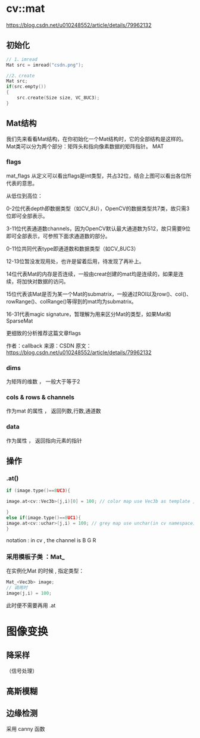 # cv::mat

<https://blog.csdn.net/u010248552/article/details/79962132>

## 初始化

```c++
// 1、imread
Mat src = imread("csdn.png");

//2、create
Mat src;
if(src.empty())
{
	src.create(Size size, VC_8UC3);
}
```

## Mat结构

我们先来看看Mat结构，在你初始化一个Mat结构时，它的全部结构是这样的。
Mat类可以分为两个部分：矩阵头和指向像素数据的矩阵指针。
MAT

### flags

mat_flags
从定义可以看出flags是int类型，共占32位，结合上图可以看出各位所代表的意思。

从低位到高位：

0-2位代表depth即数据类型（如CV_8U），OpenCV的数据类型共7类，故只需3位即可全部表示。

3-11位代表通道数channels，因为OpenCV默认最大通道数为512，故只需要9位即可全部表示，可参照下面求通道数的部分。

0-11位共同代表type即通道数和数据类型（如CV_8UC3）

12-13位暂没发现用处，也许是留着后用，待发现了再补上。

14位代表Mat的内存是否连续，一般由creat创建的mat均是连续的，如果是连续，将加快对数据的访问。

15位代表该Mat是否为某一个Mat的submatrix，一般通过ROI以及row()、col()、rowRange()、colRange()等得到的mat均为submatrix。

16-31代表magic signature，暂理解为用来区分Mat的类型，如果Mat和SparseMat

更细致的分析推荐这篇文章flags

作者：callback 
来源：CSDN 
原文：https://blog.csdn.net/u010248552/article/details/79962132 

### dims

为矩阵的维数 ， 一般大于等于2

### cols & rows & channels

作为mat 的属性 ， 返回列数,行数,通道数

### data

作为属性 ， 返回指向元素的指针

## 操作

### .at()

```c++
if (image.type()==8UC3){

image.at<cv::Vec3b>(j,i)[0] = 100; // color map use Vec3b as template , j,i is the location and [0] is the channel

}
else if(image.type()==8UC1){
image.at<cv::uchar>(j,i) = 100; // grey map use unchar(in cv namespace)
}
```

notation : in cv , the channel is B G R

### 采用模板子类 ：Mat_

在实例化Mat 的时候 , 指定类型：

```c++
Mat_<Vec3b> image;
// 调用时
image(j,i) = 100;
```

此时便不需要再用 .at 

# 图像变换

## 降采样

（信号处理）

## 高斯模糊

## 边缘检测

采用 canny 函数